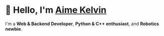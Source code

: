 
# 👋 Hello, I'm [Aime Kelvin](https://shimwa.me)  
I'm a **Web & Backend Developer**, **Python & C++ enthusiast**, and **Robotics newbie**.

